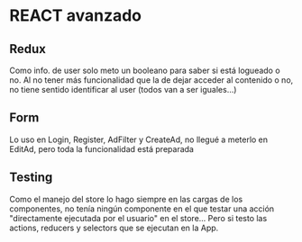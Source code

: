# REACT avanzado

## Redux

Como info. de user solo meto un booleano para saber si está logueado o no. Al no tener más funcionalidad que la de dejar acceder al contenido o no, no tiene sentido identificar al user (todos van a ser iguales...)

## Form
Lo uso en Login, Register, AdFilter y CreateAd, no llegué a meterlo en EditAd, pero toda la funcionalidad está preparada

## Testing

Como el manejo del store lo hago siempre en las cargas de los componentes, no tenía ningún componente en el que testar una acción "directamente ejecutada por el usuario" en el store... Pero si testo las actions, reducers y selectors que se ejecutan en la App.
